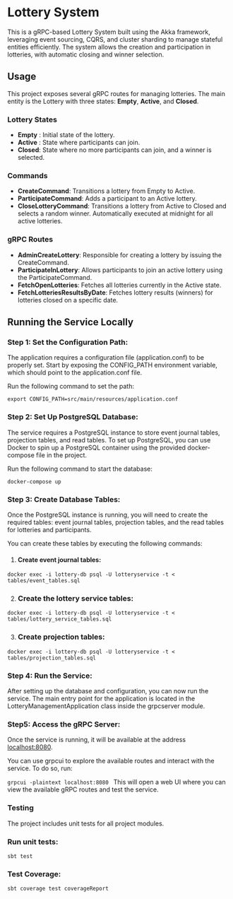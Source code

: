 # Lottery System

This is a gRPC-based Lottery System built using the Akka framework, leveraging event sourcing, CQRS, and cluster
sharding to manage stateful entities efficiently. The system allows the creation and participation in lotteries, with
automatic closing and winner selection.

## **Usage**

This project exposes several gRPC routes for managing lotteries. The main entity is the Lottery with three states:
**Empty**, **Active**, and **Closed**.

### **Lottery States**

* **Empty** : Initial state of the lottery.
* **Active** : State where participants can join.
* **Closed**: State where no more participants can join, and a winner is selected.

### **Commands**

* **CreateCommand**: Transitions a lottery from Empty to Active.
* **ParticipateCommand**: Adds a participant to an Active lottery.
* **CloseLotteryCommand**: Transitions a lottery from Active to Closed and selects a random winner. Automatically
  executed at midnight for all active lotteries.

### **gRPC Routes**

* **AdminCreateLottery**: Responsible for creating a lottery by issuing the CreateCommand.
* **ParticipateInLottery**: Allows participants to join an active lottery using the ParticipateCommand.
* **FetchOpenLotteries**: Fetches all lotteries currently in the Active state.
* **FetchLotteriesResultsByDate**: Fetches lottery results (winners) for lotteries closed on a specific date.

## **Running the Service Locally**

### Step 1: Set the Configuration Path:

The application requires a configuration file (application.conf) to be properly set. Start by exposing the CONFIG_PATH
environment variable, which should point to the application.conf file.

Run the following command to set the path:

`export CONFIG_PATH=src/main/resources/application.conf
`

### Step 2: Set Up PostgreSQL Database:

The service requires a PostgreSQL instance to store event journal tables, projection tables, and read tables. To set up
PostgreSQL, you can use Docker to spin up a PostgreSQL container using the provided docker-compose file in the project.

Run the following command to start the database:

`docker-compose up
`

### Step 3: Create Database Tables:

Once the PostgreSQL instance is running, you will need to create the required tables: event journal tables, projection
tables, and the read tables for lotteries and participants.

You can create these tables by executing the following commands:

1. #### Create event journal tables:

`docker exec -i lottery-db psql -U lotteryservice -t < tables/event_tables.sql
`

2. ### Create the lottery service tables:

`docker exec -i lottery-db psql -U lotteryservice -t < tables/lottery_service_tables.sql
`

3. ### Create projection tables:

`docker exec -i lottery-db psql -U lotteryservice -t < tables/projection_tables.sql
`

### Step 4: Run the Service:

After setting up the database and configuration, you can now run the service. The main entry point for the application
is located in the LotteryManagementApplication class inside the grpcserver module.

### Step5: Access the gRPC Server:

Once the service is running, it will be available at the address [localhost:8080]().

You can use grpcui to explore the available routes and interact with the service. To do so, run:

`grpcui -plaintext localhost:8080
`
This will open a web UI where you can view the available gRPC routes and test the service.

### **Testing**

The project includes unit tests for all project modules.

### Run unit tests:
`sbt test
`

### Test Coverage:

`sbt coverage test coverageReport
`
